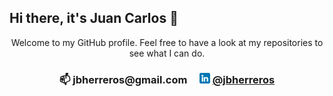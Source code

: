 ## Hi there, it's Juan Carlos 👋

<div style="text-align: center"> Welcome to my GitHub profile. Feel free to have a look at my repositories to see what I can do. </div>

<h3 align="center">📫 jbherreros@gmail.com&nbsp;&nbsp;&nbsp;&nbsp;
<img src="linkedin.png"  width="17" height="17">&nbsp;<a href="https://www.linkedin.com/in/jbherreros/">@jbherreros</a></h3>

